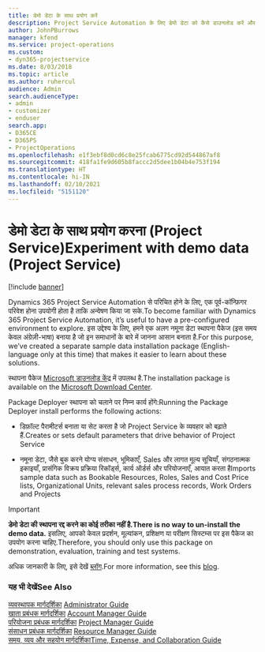 ```yaml
---
title: डेमो डेटा के साथ प्रयोग करें
description: Project Service Automation के लिए डेमो डेटा को कैसे डाउनलोड करें और कैसे प्रयोग करें.
author: JohnPBurrows
manager: kfend
ms.service: project-operations
ms.custom:
- dyn365-projectservice
ms.date: 8/03/2018
ms.topic: article
ms.author: ruhercul
audience: Admin
search.audienceType:
- admin
- customizer
- enduser
search.app:
- D365CE
- D365PS
- ProjectOperations
ms.openlocfilehash: e1f3ebf8d0cd6c8e25fcab6775cd92d544867af8
ms.sourcegitcommit: 418fa1fe9d605b8faccc2d5dee1b04b4e753f194
ms.translationtype: HT
ms.contentlocale: hi-IN
ms.lasthandoff: 02/10/2021
ms.locfileid: "5151120"
---
```

# <a name="experiment-with-demo-data-project-service"></a><span data-ttu-id="fb453-103">डेमो डेटा के साथ प्रयोग करना (Project Service)</span><span class="sxs-lookup"><span data-stu-id="fb453-103">Experiment with demo data (Project Service)</span></span>

[!include [banner](../includes/psa-now-project-operations.md)]

<span data-ttu-id="fb453-104">Dynamics 365 Project Service Automation से परिचित होने के लिए, एक पूर्व-कॉन्फ़िगर परिवेश होना उपयोगी होता है ताकि अन्वेषण किया जा सके.</span><span class="sxs-lookup"><span data-stu-id="fb453-104">To become familiar with Dynamics 365 Project Service Automation, it’s useful to have a pre-configured environment to explore.</span></span> <span data-ttu-id="fb453-105">इस उद्देश्य के लिए, हमने एक अलग नमूना डेटा स्थापना पैकेज (इस समय केवल अंग्रेज़ी-भाषा) बनाया है जो इन समाधानों के बारे में जानना आसान बनाता है.</span><span class="sxs-lookup"><span data-stu-id="fb453-105">For this purpose, we’ve created a separate sample data installation package (English-language only at this time) that makes it easier to learn about these solutions.</span></span> 

<span data-ttu-id="fb453-106">स्थापना पैकेज [Microsoft डाउनलोड केंद्र](https://go.microsoft.com/fwlink/?linkid=859966) में उपलब्ध है.</span><span class="sxs-lookup"><span data-stu-id="fb453-106">The installation package is available on the [Microsoft Download Center](https://go.microsoft.com/fwlink/?linkid=859966).</span></span>  

<span data-ttu-id="fb453-107">Package Deployer स्थापना को चलाने पर निम्न कार्य होंगे:</span><span class="sxs-lookup"><span data-stu-id="fb453-107">Running the Package Deployer install performs the following actions:</span></span> 
  
-   <span data-ttu-id="fb453-108">डिफ़ॉल्ट पैरामीटर्स बनाता या सेट करता है जो Project Service के व्‍यवहार को बढ़ाते हैं.</span><span class="sxs-lookup"><span data-stu-id="fb453-108">Creates or sets default parameters that drive behavior of Project Service</span></span>  
  
-   <span data-ttu-id="fb453-109">नमूना डेटा, जैसे बुक करने योग्य संसाधन, भूमिकाएँ, Sales और लागत मूल्य सूचियाँ, संगठनात्मक इकाइयाँ, प्रासंगिक विक्रय प्रक्रिया रिकॉर्ड्स, कार्य ऑर्डर्स और परियोजनाएँ, आयात करता है</span><span class="sxs-lookup"><span data-stu-id="fb453-109">Imports sample data such as Bookable Resources, Roles, Sales and Cost Price lists, Organizational Units, relevant sales process records, Work Orders and Projects</span></span>    
  
> [!IMPORTANT]
> <span data-ttu-id="fb453-110">**डेमो डेटा की स्थापना रद्द करने का कोई तरीका नहीं है.**</span><span class="sxs-lookup"><span data-stu-id="fb453-110">**There is no way to un-install the demo data.**</span></span> <span data-ttu-id="fb453-111">इसलिए, आपको केवल प्रदर्शन, मूल्यांकन, प्रशिक्षण या परीक्षण सिस्‍टम्स पर इस पैकेज का उपयोग करना चाहिए.</span><span class="sxs-lookup"><span data-stu-id="fb453-111">Therefore, you should only use this package on demonstration, evaluation, training and test systems.</span></span>

<span data-ttu-id="fb453-112">अधिक जानकारी के लिए, इसे देखें [ब्लॉग](https://blogs.msdn.microsoft.com/crm/2017/10/24/microsoft-dynamics-365-for-field-service-and-project-service-automation-sample-data).</span><span class="sxs-lookup"><span data-stu-id="fb453-112">For more information, see this [blog](https://blogs.msdn.microsoft.com/crm/2017/10/24/microsoft-dynamics-365-for-field-service-and-project-service-automation-sample-data).</span></span>





  
### <a name="see-also"></a><span data-ttu-id="fb453-113">यह भी देखें</span><span class="sxs-lookup"><span data-stu-id="fb453-113">See Also</span></span>  
 <span data-ttu-id="fb453-114">[व्यवस्थापक मार्गदर्शिका](../psa/admin-guide.md) </span><span class="sxs-lookup"><span data-stu-id="fb453-114">[Administrator Guide](../psa/admin-guide.md) </span></span>  
 <span data-ttu-id="fb453-115">[खाता प्रबंधक मार्गदर्शिका](../psa/account-manager-guide.md) </span><span class="sxs-lookup"><span data-stu-id="fb453-115">[Account Manager Guide](../psa/account-manager-guide.md) </span></span>  
 <span data-ttu-id="fb453-116">[परियोजना प्रबंधक मार्गदर्शिका](../psa/project-manager-guide.md) </span><span class="sxs-lookup"><span data-stu-id="fb453-116">[Project Manager Guide](../psa/project-manager-guide.md) </span></span>  
 <span data-ttu-id="fb453-117">[संसाधन प्रबंधक मार्गदर्शिका](../psa/resource-manager-guide.md) </span><span class="sxs-lookup"><span data-stu-id="fb453-117">[Resource Manager Guide](../psa/resource-manager-guide.md) </span></span>  
 [<span data-ttu-id="fb453-118">समय, व्यय और सहयोग मार्गदर्शिका</span><span class="sxs-lookup"><span data-stu-id="fb453-118">Time, Expense, and Collaboration Guide</span></span>](../psa/time-expense-collaboration-guide.md)
